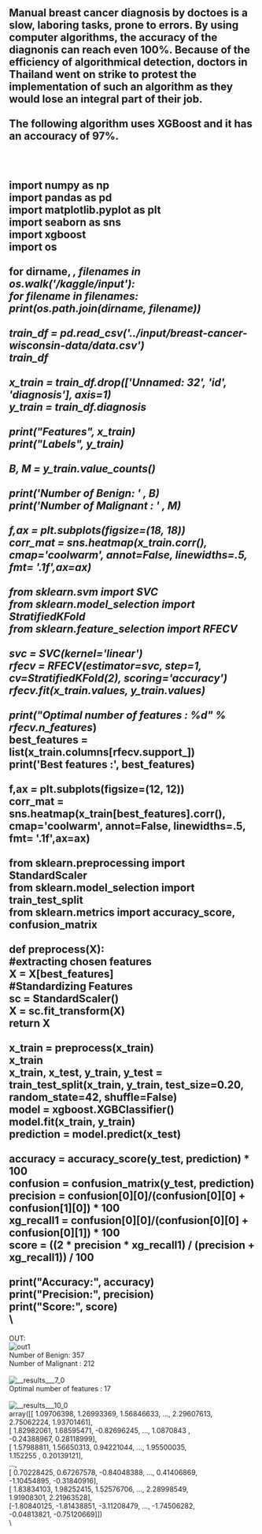 
Manual breast cancer diagnosis by doctoes is a slow, laboring tasks, prone to errors. By using computer algorithms, the accuracy of the diagnonis can reach even 100%. Because of the efficiency of algorithmical detection, doctors in Thailand went on strike to protest the implementation of such an algorithm as they would lose an integral part of their job.\
\
The following algorithm uses XGBoost  and it has an accouracy of 97%.\
\
\
\
import numpy as np\
import pandas as pd\
import matplotlib.pyplot as plt\
import seaborn as sns\
import xgboost\
import os\
\
for dirname, _, filenames in os.walk('/kaggle/input'):\
    for filename in filenames:\
        print(os.path.join(dirname, filename))\
        \
train_df = pd.read_csv('../input/breast-cancer-wisconsin-data/data.csv')\
train_df\
\
x_train = train_df.drop(['Unnamed: 32', 'id', 'diagnosis'], axis=1)\
y_train = train_df.diagnosis\
\
print("Features", x_train)\
print("Labels", y_train)\
\
B, M = y_train.value_counts()\
\
print('Number of Benign: ' , B)\
print('Number of Malignant : ' , M)\
\
f,ax = plt.subplots(figsize=(18, 18))\
corr_mat = sns.heatmap(x_train.corr(), cmap='coolwarm', annot=False, linewidths=.5, fmt= '.1f',ax=ax)\
\
from sklearn.svm import SVC\
from sklearn.model_selection import StratifiedKFold\
from sklearn.feature_selection import RFECV\
\
svc = SVC(kernel='linear')\
rfecv = RFECV(estimator=svc, step=1, cv=StratifiedKFold(2), scoring='accuracy')\
rfecv.fit(x_train.values, y_train.values)\
\
print("Optimal number of features : %d" % rfecv.n_features_)\
best_features = list(x_train.columns[rfecv.support_])\
print('Best features :', best_features)\
\
f,ax = plt.subplots(figsize=(12, 12))\
corr_mat = sns.heatmap(x_train[best_features].corr(), cmap='coolwarm', annot=False, linewidths=.5, fmt= '.1f',ax=ax)\
\
from sklearn.preprocessing import StandardScaler\
from sklearn.model_selection import train_test_split\
from sklearn.metrics import accuracy_score, confusion_matrix\
\
def preprocess(X):\
    #extracting chosen features\
    X = X[best_features]\
    #Standardizing Features\
    sc = StandardScaler()\
    X = sc.fit_transform(X)\
    return X\
    \
x_train = preprocess(x_train)\
x_train\
x_train, x_test, y_train, y_test = train_test_split(x_train, y_train, test_size=0.20, random_state=42, shuffle=False)\
model = xgboost.XGBClassifier()\
model.fit(x_train, y_train)\
prediction = model.predict(x_test)\
\
accuracy = accuracy_score(y_test, prediction) * 100\
confusion = confusion_matrix(y_test, prediction)\
precision = confusion[0][0]/(confusion[0][0] + confusion[1][0]) * 100\
xg_recall1 = confusion[0][0]/(confusion[0][0] + confusion[0][1]) * 100\
score = ((2 * precision * xg_recall1) / (precision + xg_recall1)) / 100\
\
print("Accuracy:", accuracy)\
print("Precision:", precision)\
print("Score:", score)\
\
------------
OUT:\
![out1](https://user-images.githubusercontent.com/99653642/187438014-42386d69-b5a9-4fe5-bce7-210db8800c20.png)
\
Number of Benign:  357\
Number of Malignant :  212\
\
![__results___7_0](https://user-images.githubusercontent.com/99653642/187438353-020414c8-2d77-4474-9cd2-5306771fa5ed.png)
\
Optimal number of features : 17\
\
![__results___10_0](https://user-images.githubusercontent.com/99653642/187438473-fcd35a37-0ba8-4fc9-9500-1428bd1fc0b5.png)
\
array([[ 1.09706398,  1.26993369,  1.56846633, ...,  2.29607613,\
         2.75062224,  1.93701461],\
       [ 1.82982061,  1.68595471, -0.82696245, ...,  1.0870843 ,\
        -0.24388967,  0.28118999],\
       [ 1.57988811,  1.56650313,  0.94221044, ...,  1.95500035,\
         1.152255  ,  0.20139121],\
       ...,\
       [ 0.70228425,  0.67267578, -0.84048388, ...,  0.41406869,\
        -1.10454895, -0.31840916],\
       [ 1.83834103,  1.98252415,  1.52576706, ...,  2.28998549,\
         1.91908301,  2.21963528],\
       [-1.80840125, -1.81438851, -3.11208479, ..., -1.74506282,\
        -0.04813821, -0.75120669]])\
        \
